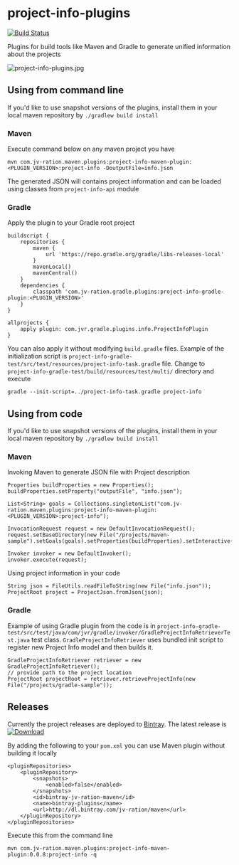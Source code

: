 # project-info-plugins 
[![Build Status](https://travis-ci.org/JV-ration/project-info-plugins.svg?branch=master)](https://travis-ci.org/JV-ration/project-info-plugins) 

Plugins for build tools like Maven and Gradle to generate unified information about the projects

![project-info-plugins.jpg](https://s10.postimg.org/4ouor9awp/project_info_plugins.jpg)

## Using from command line

If you'd like to use snapshot versions of the plugins, install them in your local maven repository by `./gradlew build install`

### Maven

Execute command below on any maven project you have
 
```
mvn com.jv-ration.maven.plugins:project-info-maven-plugin:<PLUGIN_VERSION>:project-info -DoutputFile=info.json
```

The generated JSON will contains project information and can be loaded using classes from `project-info-api` module

### Gradle

Apply the plugin to your Gradle root project
```
buildscript {
    repositories {
        maven {
            url 'https://repo.gradle.org/gradle/libs-releases-local'
        }
        mavenLocal()
        mavenCentral()
    }
    dependencies {
        classpath 'com.jv-ration.gradle.plugins:project-info-gradle-plugin:<PLUGIN_VERSION>'
    }
}

allprojects {
    apply plugin: com.jvr.gradle.plugins.info.ProjectInfoPlugin
}
```

You can also apply it without modifying `build.gradle` files. Example of the initialization script is `project-info-gradle-test/src/test/resources/project-info-task.gradle` file.
Change to `project-info-gradle-test/build/resources/test/multi/` directory and execute

```
gradle --init-script=../project-info-task.gradle project-info
```

## Using from code

If you'd like to use snapshot versions of the plugins, install them in your local maven repository by `./gradlew build install`

### Maven

Invoking Maven to generate JSON file with Project description

```
Properties buildProperties = new Properties();
buildProperties.setProperty("outputFile", "info.json");

List<String> goals = Collections.singletonList("com.jv-ration.maven.plugins:project-info-maven-plugin:<PLUGIN_VERSION>:project-info");

InvocationRequest request = new DefaultInvocationRequest();
request.setBaseDirectory(new File("/projects/maven-sample").setGoals(goals).setProperties(buildProperties).setInteractive(false);

Invoker invoker = new DefaultInvoker();
invoker.execute(request);
```

Using project information in your code
```
String json = FileUtils.readFileToString(new File("info.json"));
ProjectRoot project = ProjectJson.fromJson(json);
```

### Gradle

Example of using Gradle plugin from the code is in `project-info-gradle-test/src/test/java/com/jvr/gradle/invoker/GradleProjectInfoRetrieverTest.java` test class.
`GradleProjectInfoRetriever` uses bundled init script to register new Project Info model and then builds it.

```
GradleProjectInfoRetriever retriever = new GradleProjectInfoRetriever();
// provide path to the project location
ProjectRoot projectRoot = retriever.retrieveProjectInfo(new File("/projects/gradle-sample"));
```

## Releases

Currently the project releases are deployed to [Bintray](https://bintray.com/jv-ration/maven/project-info-plugins). 
The latest release is [ ![Download](https://api.bintray.com/packages/jv-ration/maven/project-info-plugins/images/download.svg) ](https://bintray.com/jv-ration/maven/project-info-plugins/_latestVersion)

By adding the following to your `pom.xml` you can use Maven plugin without building it locally

```
<pluginRepositories>
    <pluginRepository>
        <snapshots>
            <enabled>false</enabled>
        </snapshots>
        <id>bintray-jv-ration-maven</id>
        <name>bintray-plugins</name>
        <url>http://dl.bintray.com/jv-ration/maven</url>
    </pluginRepository>
</pluginRepositories>
```

Execute this from the command line

```
mvn com.jv-ration.maven.plugins:project-info-maven-plugin:0.0.8:project-info -q
```